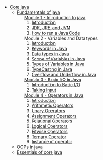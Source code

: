 <ul>
        <li>
            <a href="https://www.google.com/">Core java</a>
            <ul>
                <li>
                    <a href="#">Fundamentals of java</a>
                    <ul style="list-style: none;">
                        <li>
                            <a href="https://github.com/Shubham-Choudhury/Learning_Java/tree/main/1%20Core%20java/1%20Fundamentals%20of%20Java/Module%201%20-%20Introduction%20to%20Java">Module 1 - Introduction to java</a>
                            <ol>
                                <li>
                                    <a href="https://github.com/Shubham-Choudhury/Learning_Java/blob/main/1%20Core%20java/1%20Fundamentals%20of%20Java/Module%201%20-%20Introduction%20to%20Java/1.%20Introduction.md">Introduction</a>
                                </li>
                                <li>
                                    <a href="https://github.com/Shubham-Choudhury/Learning_Java/blob/main/1%20Core%20java/1%20Fundamentals%20of%20Java/Module%201%20-%20Introduction%20to%20Java/2.%20JDK%2C%20JRE%2C%20and%20JVM.md">JDK, JRE, and JVM</a>
                                </li>
                                <li>
                                    <a href="https://github.com/Shubham-Choudhury/Learning_Java/blob/main/1%20Core%20java/1%20Fundamentals%20of%20Java/Module%201%20-%20Introduction%20to%20Java/3.%20How%20to%20run%20a%20Java%20Code.md">How to run a Java Code</a>
                                </li>
                            </ol>
                        </li>
                        <li>
                            <a href="https://github.com/Shubham-Choudhury/Learning_Java/tree/main/1%20Core%20java/1%20Fundamentals%20of%20Java/Module%202%20-%20Variables%20and%20Data%20types">Module 2 - Variables and Data types</a>
                            <ol>
                                <li>
                                    <a href="https://github.com/Shubham-Choudhury/Learning_Java/blob/main/1%20Core%20java/1%20Fundamentals%20of%20Java/Module%202%20-%20Variables%20and%20Data%20types/1.%20Introduction.md">Introduction</a>
                                </li>
                                <li>
                                    <a href="https://github.com/Shubham-Choudhury/Learning_Java/blob/main/1%20Core%20java/1%20Fundamentals%20of%20Java/Module%202%20-%20Variables%20and%20Data%20types/2.%20Keywords%20in%20Java.md">Keywords in Java</a>
                                </li>
                                <li>
                                    <a href="https://github.com/Shubham-Choudhury/Learning_Java/blob/main/1%20Core%20java/1%20Fundamentals%20of%20Java/Module%202%20-%20Variables%20and%20Data%20types/3.%20Data%20types%20in%20Java.md">Data types in Java</a>
                                </li>
                                <li>
                                    <a href="https://github.com/Shubham-Choudhury/Learning_Java/blob/main/1%20Core%20java/1%20Fundamentals%20of%20Java/Module%202%20-%20Variables%20and%20Data%20types/4.%20Scope%20of%20Variables%20in%20Java.md">Scope of Variables in Java</a>
                                </li>
                                <li>
                                    <a href="https://github.com/Shubham-Choudhury/Learning_Java/blob/main/1%20Core%20java/1%20Fundamentals%20of%20Java/Module%202%20-%20Variables%20and%20Data%20types/5.%20Types%20of%20Variables%20in%20Java.md">Types of Variables in Java</a>
                                </li>
                                <li>
                                    <a href="https://github.com/Shubham-Choudhury/Learning_Java/blob/main/1%20Core%20java/1%20Fundamentals%20of%20Java/Module%202%20-%20Variables%20and%20Data%20types/6.%20TypeCasting%20in%20Java.md">TypeCasting in Java</a>
                                </li>
                                <li>
                                    <a href="https://github.com/Shubham-Choudhury/Learning_Java/blob/main/1%20Core%20java/1%20Fundamentals%20of%20Java/Module%202%20-%20Variables%20and%20Data%20types/7.%20Overflow%20and%20Underflow%20in%20Java.md">Overflow and Underflow in Java</a>
                                </li>
                            </ol>
                        </li>
                        <li>
                            <a href="https://github.com/Shubham-Choudhury/Learning_Java/tree/main/1%20Core%20java/1%20Fundamentals%20of%20Java/Module%203%20-%20Basic%20I-O%20in%20Java">Module 3 - Basic I/O in Java</a>
                            <ol>
                                <li>
                                    <a href="https://github.com/Shubham-Choudhury/Learning_Java/blob/main/1%20Core%20java/1%20Fundamentals%20of%20Java/Module%203%20-%20Basic%20I-O%20in%20Java/1.%20Introduction%20to%20Basic%20I-O.md">Introduction to Basic I/O</a>
                                </li>
                                <li>
                                    <a href="https://github.com/Shubham-Choudhury/Learning_Java/blob/main/1%20Core%20java/1%20Fundamentals%20of%20Java/Module%203%20-%20Basic%20I-O%20in%20Java/2.%20Taking%20Input.md">Taking Input</a>
                                </li>
                            </ol>
                        </li>
                        <li>
                            <a href="https://github.com/Shubham-Choudhury/Learning_Java/tree/main/1%20Core%20java/1%20Fundamentals%20of%20Java/Module%204%20-%20Operators%20in%20Java">Module 4 - Operators in Java</a>
                            <ol>
                                <li>
                                    <a href="https://github.com/Shubham-Choudhury/Learning_Java/blob/main/1%20Core%20java/1%20Fundamentals%20of%20Java/Module%204%20-%20Operators%20in%20Java/1.%20Introduction.md">Introduction</a>
                                </li>
                                <li>
                                    <a href="https://github.com/Shubham-Choudhury/Learning_Java/blob/main/1%20Core%20java/1%20Fundamentals%20of%20Java/Module%204%20-%20Operators%20in%20Java/2.%20Arithmetic%20Operators.md">Arithmetic Operators</a>
                                </li>
                                <li>
                                    <a href="https://github.com/Shubham-Choudhury/Learning_Java/blob/main/1%20Core%20java/1%20Fundamentals%20of%20Java/Module%204%20-%20Operators%20in%20Java/3.%20Unary%20Operators.md">Unary Operators</a>
                                </li>
                                <li>
                                    <a href="https://github.com/Shubham-Choudhury/Learning_Java/blob/main/1%20Core%20java/1%20Fundamentals%20of%20Java/Module%204%20-%20Operators%20in%20Java/4.%20Assignment%20Operators.md">Assignment Operators</a>
                                </li>
                                <li>
                                    <a href="https://github.com/Shubham-Choudhury/Learning_Java/blob/main/1%20Core%20java/1%20Fundamentals%20of%20Java/Module%204%20-%20Operators%20in%20Java/5.%20Relational%20Operators.md">Relational Operators</a>
                                </li>
                                <li>
                                    <a href="https://github.com/Shubham-Choudhury/Learning_Java/blob/main/1%20Core%20java/1%20Fundamentals%20of%20Java/Module%204%20-%20Operators%20in%20Java/6.%20Logical%20Operators.md">Logical Operators</a>
                                </li>
                                <li>
                                    <a href="https://github.com/Shubham-Choudhury/Learning_Java/blob/main/1%20Core%20java/1%20Fundamentals%20of%20Java/Module%204%20-%20Operators%20in%20Java/7.%20Bitwise%20Operators.md">Bitwise Operators</a>
                                </li>
                                <li>
                                    <a href="https://github.com/Shubham-Choudhury/Learning_Java/blob/main/1%20Core%20java/1%20Fundamentals%20of%20Java/Module%204%20-%20Operators%20in%20Java/8.%20Ternary%20Operator.md">Ternary Operator</a>
                                </li>
                                <li>
                                    <a href="https://github.com/Shubham-Choudhury/Learning_Java/blob/main/1%20Core%20java/1%20Fundamentals%20of%20Java/Module%204%20-%20Operators%20in%20Java/9.%20Instance%20of%20operator.md">Instance of operator</a>
                                </li>
                            </ol>
                        </li>
                    </ul>
                </li>
                <li>
                    <a href="#">OOPs in java</a>
                </li>
                <li>
                    <a href="#">Essentials of core java</a>
                </li>
            </ul>
        </li>
    </ul>
